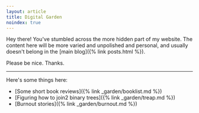 ```yaml
---
layout: article
title: Digital Garden
noindex: true
---
```


Hey there! You've stumbled across the more hidden part of my website. The content here will be more varied and unpolished and personal, and usually doesn't belong in the [main blog]({% link posts.html %}).

Please be nice. Thanks.

---

Here's some things here:

- [Some short book reviews]({% link _garden/booklist.md %})
- [Figuring how to join2 binary trees]({% link _garden/treap.md %})
- [Burnout stories]({% link _garden/burnout.md %})
